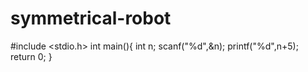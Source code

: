 # symmetrical-robot
#include <stdio.h>
int main(){
int n;
scanf("%d",&n);
printf("%d",n+5);
return 0; 
}
